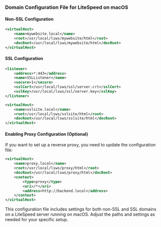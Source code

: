 ### Domain Configuration File for LiteSpeed on macOS

#### Non-SSL Configuration

```xml
<virtualHost>
    <name>mywebsite.local</name>
    <root>/usr/local/lsws/mywebsite/html</root>
    <docRoot>/usr/local/lsws/mywebsite/html</docRoot>
</virtualHost>
```

#### SSL Configuration

```xml
<listener>
    <address>*:443</address>
    <name>SSLListener</name>
    <secure>1</secure>
    <sslCert>/usr/local/lsws/ssl/server.crt</sslCert>
    <sslKey>/usr/local/lsws/ssl/server.key</sslKey>
</listener>

<virtualHost>
    <name>sslsite.local</name>
    <root>/usr/local/lsws/sslsite/html</root>
    <docRoot>/usr/local/lsws/sslsite/html</docRoot>
</virtualHost>
```

#### Enabling Proxy Configuration (Optional)

If you want to set up a reverse proxy, you need to update the configuration file:

```xml
<virtualHost>
    <name>proxy.local</name>
    <root>/usr/local/lsws/proxy/html</root>
    <docRoot>/usr/local/lsws/proxy/html</docRoot>
    <context>
        <type>proxy</type>
        <uri>/*</uri>
        <address>http://backend.local</address>
    </context>
</virtualHost>
```

This configuration file includes settings for both non-SSL and SSL domains on a LiteSpeed server running on macOS. Adjust the paths and settings as needed for your specific setup.